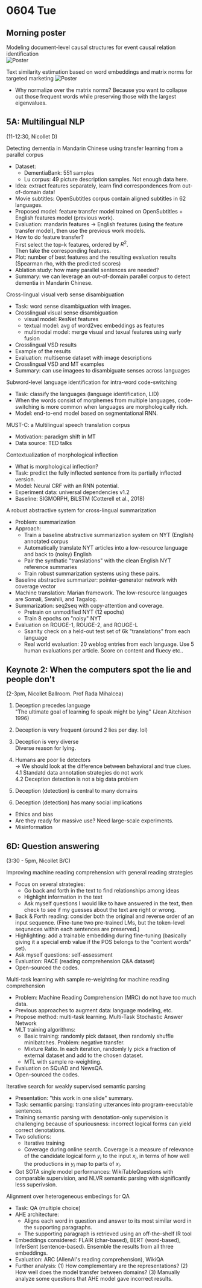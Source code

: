 # 0604 Tue  

## Morning poster
Modeling document-level causal structures for event causal relation identification  
![Poster](https://res.cloudinary.com/dnijsrvoc/image/upload/v1560093715/Blog/2019_naacl/0604poster_causal_aee3oc.jpg)  

Text similarity estimation based on word embeddings and matrix norms for targeted marketing
![Poster](https://res.cloudinary.com/dnijsrvoc/image/upload/v1560093699/Blog/2019_naacl/0604poster_embedding_raxlho.jpg) 
- Why normalize over the matrix norms? Because you want to collapse out those frequent words while preserving those with the largest eigenvalues. 

## 5A: Multilingual NLP  
(11-12:30, Nicollet D)  

Detecting dementia in Mandarin Chinese using transfer learning from a parallel corpus  
- Dataset:  
  - DementiaBank: 551 samples  
  - Lu corpus: 49 picture description samples. Not enough data here.  
- Idea: extract features separately, learn find correspondences from out-of-domain data!   
- Movie subtitles: OpenSubtitles corpus contain aligned subtitles in 62 languages.  
- Proposed model: feature transfer model trained on OpenSubtitles + English features model (previous work).  
- Evaluation: mandarin features -> English features (using the feature transfer model), then use the previous work models.  
- How to do feature transfer?  
  First select the top-k features, ordered by $R^2$.  
  Then take the corresponding features.  
- Plot: number of best features and the resulting evaluation results (Spearman rho, with the predicted scores)  
- Ablation study: how many parallel sentences are needed?  
- Summary: we can leverage an out-of-domain parallel corpus to detect dementia in Mandarin Chinese.

Cross-lingual visual verb sense disambiguation    
- Task: word sense disambiguation with images.  
- Crosslingual visual sense disambiguation
  - visual model: ResNet features  
  - textual model: avg of word2vec embeddings as features  
  - multimodal model: merge visual and texual features using early fusion   
- Crosslingual VSD results
- Example of the results
- Evaluation: multisense dataset with image descriptions  
- Crosslingual VSD and MT examples
- Summary: can use imagees to disambiguate senses across languages

Subword-level language identification for intra-word code-switching  
- Task: classify the languages (language identification, LID)  
- When the words consist of morphemes from multiple languages, code-switching is more common when languages are morphologically rich.  
- Model: end-to-end model based on segmentational RNN.  

MUST-C: a Multilingual speech translation corpus  
- Motivation: paradigm shift in MT  
- Data source: TED talks  

Contextualization of morphological inflection  
- What is morphological inflection?  
- Task: predict the fully inflected sentence from its partially inflected version.  
- Model: Neural CRF with an RNN potential.  
- Experiment data: universal dependencies v1.2
- Baseline: SIGMORPH, BiLSTM (Cotterell et al., 2018) 

A robust abstractive system for cross-lingual summarization  
- Problem: summarization
- Approach:
  - Train a baseline abstractive summarization system on NYT (English) annotated corpus
  - Automatically translate NYT articles into a low-resource language and back to (noisy) English 
  - Pair the synthatic "translations" with the clean English NYT reference summaries 
  - Train robust summarization systems using these pairs.
- Baseline abstractive summarizer: pointer-generator network with coverage vector
- Machine translation: Marian framework. The low-resource languages are Somali, Swahili, and Tagalog.
- Summarization: seq2seq with copy-attention and coverage.
  - Pretrain on unmodified NYT (12 epochs)
  - Train 8 epochs on "noisy" NYT  
- Evaluation on ROUGE-1, ROUGE-2, and ROUGE-L
  - Ssanity check on a held-out test set of 6k "translations" from each language
  - Real world evaluation: 20 weblog entries from each language. Use 5 human evaluations per article. Score on content and fluecy etc..  

## Keynote 2: When the computers spot the lie and people don't 
(2-3pm, Nicollet Ballroom. Prof Rada Mihalcea)  

1. Deception precedes language  
  "The ultimate goal of learning fo speak might be lying" (Jean Aitchison 1996)  
2. Deception is very frequent (around 2 lies per day. lol)  
3. Deception is very diverse  
   Diverse reason for lying.
4. Humans are poor lie detectors  
-> We should look at the difference between behavioral and true clues.   
4.1 Standatd data annotation strategies do not work  
4.2 Deception detection is not a big data problem  

5. Deception (detection) is central to many domains  

6. Deception (detection) has many social implications  
- Ethics and bias
- Are they ready for massive use? Need large-scale experiments.
- Misinformation


## 6D: Question answering  
(3:30 - 5pm, Nicollet B/C)  

Improving machine reading comprehension with general reading strategies  
- Focus on several strategies: 
  - Go back and forth in the text to find relationships among ideas
  - Highlight information in the text
  - Ask myself questions I would like to have answered in the text, then check to see if my guesses about the text are right or wrong.
- Back & Forth reading: consider both the original and reverse order of an input sequence. (Fine-tune two pre-trained LMs, but the token-level sequneces within each sentences are preserved.)  
- Highlighting: add a trainable embedding during fine-tuning (basically giving it a special emb value if the POS belongs to the "content words" set).
- Ask myself questions: self-assessment    
- Evaluation: RACE (reading comprehension Q&A dataset)    
- Open-sourced the codes.

Multi-task learning with sample re-weighting for machine reading comprehension  
- Problem: Machine Reading Comprehension (MRC) do not have too much data.
- Previous approaches to augment data: language modeling, etc.
- Propose method: multi-task learning. Multi-Task Stochastic Answer Network  
- MLT training algorithms: 
  - Basic training: randomly pick dataset, then randomly shuffle minibatches. Problem: negative transfer.
  - Mixture Ratio. In each iteration, randomly ly pick a fraction of external dataset and add to the chosen dataset.
  - MTL with sample re-weighting.  
- Evaluation on SQuAD and NewsQA.
- Open-sourced the codes.


Iterative search for weakly supervised semantic parsing  
- Presentation: "this work in one slide" summary.  
- Task: semantic parsing: translating utterances into program-executable sentences.  
- Training semantic parsing with denotation-only supervision is challenging because of spuriousness: incorrect logical forms can yield correct denotations.
- Two solutions:  
  - Iterative training  
  - Coverage during online search. Coverage is a measure of relevance of the candidate logical form $y_i$ to the input $x_i$, in terms of how well the productions in $y_i$ map to parts of $x_i$.    
- Got SOTA single model performances: WikiTableQuestions with comparable supervision, and NLVR semantic parsing with significantly less superivsion.  


Alignment over heterogeneous embedings for QA
- Task: QA (multiple choice)  
- AHE architecture:
  - Aligns each word in question and answer to its most similar word in the supporting paragraphs.  
  - The supporting paragraph is retrieved using an off-the-shelf IR tool
- Embeddings considered: FLAIR (char-based), BERT (word-based), InferSent (sentence-based). Ensemble the results from all three embeddings.  
- Evaluation: ARC (AllenAI's reading comprehension), WikiQA
- Further analysis: (1) How complementary are the representations? (2) How well does the model transfer between domains? (3) Manually analyze some questions that AHE model gave incorrect results. 